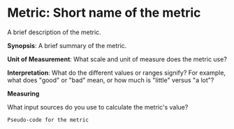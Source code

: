 # **Metric:** Short name of the metric

A brief description of the metric.

**Synopsis**: A brief summary of the metric.  

**Unit of Measurement**: What scale and unit of measure does the metric use? 

**Interpretation**: What do the different values or ranges signify? For example, what does "good" or "bad" mean, or how much is "little" versus "a lot"?  

**Measuring**

What input sources do you use to calculate the metric's value?  

```Pseudo-code for the metric```
